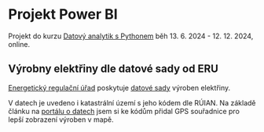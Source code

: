 # Projekt Power BI
Projekt do kurzu [Datový analytik s Pythonem](https://engeto.cz/datovy-analytik-s-pythonem/) běh 13. 6. 2024 - 12. 12. 2024, online.

## Výrobny elektřiny dle datové sady od ERU
[Energetický regulační úřad](https://eru.gov.cz/) poskytuje 
[datové sady](https://eru.gov.cz/zpristupnena-data) výroben elektřiny.

V datech je uvedeno i katastrální území s jeho kódem dle RÚIAN. Na základě článku na
[portálu o datech](https://data.gov.cz/%C4%8Dl%C3%A1nky/%C4%8Desk%C3%BD-uli%C4%8Dn%C3%ADk-aneb-ulice-jako-uk%C3%A1zkov%C3%A1-geodata)
jsem si ke kódům přidal GPS souřadnice pro lepší zobrazení výroben v mapě.     